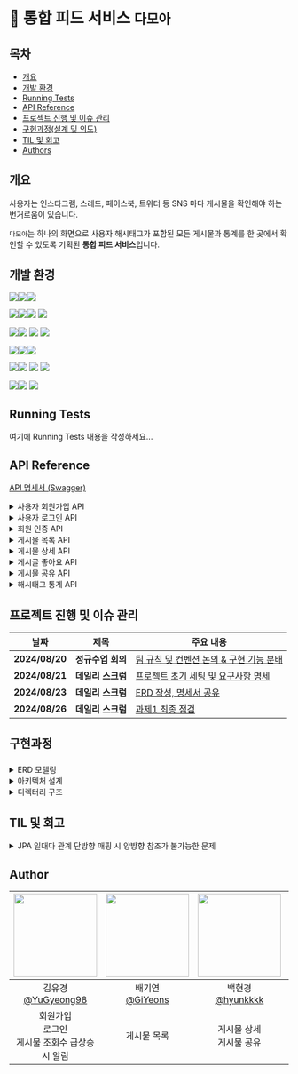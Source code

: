 # 📰 통합 피드 서비스 `다모아`

## 목차

- [개요](#개요)
- [개발 환경](#skils)
- [Running Tests](#running-tests)
- [API Reference](#api-reference)
- [프로젝트 진행 및 이슈 관리](#프로젝트-진행-및-이슈-관리)
- [구현과정(설계 및 의도)](#구현과정설계-및-의도)
- [TIL 및 회고](#til-및-회고)
- [Authors](#authors)

## 개요
사용자는 인스타그램, 스레드, 페이스북, 트위터 등 SNS 마다 게시물을 확인해야 하는 번거로움이 있습니다.

`다모아`는 하나의 화면으로 사용자 해시태그가 포함된 모든 게시물과 통계를 한 곳에서 확인할 수 있도록 기획된 **통합 피드 서비스**입니다.

## 개발 환경
<img src="https://img.shields.io/badge/Language-%23121011?style=for-the-badge"><img src="https://img.shields.io/badge/java-007396?style=for-the-badge&logo=OpenJDK&logoColor=white"><img src="https://img.shields.io/badge/17-515151?style=for-the-badge">

<img src="https://img.shields.io/badge/Framework-%23121011?style=for-the-badge"><img src="https://img.shields.io/badge/springboot-6DB33F?style=for-the-badge&logo=springboot&logoColor=white"><img src="https://img.shields.io/badge/3.3.2-515151?style=for-the-badge"> <img src="https://img.shields.io/badge/Spring Security-6DB33F?style=for-the-badge&logo=Spring Security&logoColor=white">

<img src="https://img.shields.io/badge/Database-%23121011?style=for-the-badge"><img src="https://img.shields.io/badge/MySQL-4479A1?style=for-the-badge&logo=MySQL&logoColor=white"> <img src="https://img.shields.io/badge/JPA-6DB33F?style=for-the-badge&logo=&logoColor=white"> <img src="https://img.shields.io/badge/querydsl-6DB33F?style=for-the-badge&logo=&logoColor=white">

<img src="https://img.shields.io/badge/Build-%23121011?style=for-the-badge"><img src="https://img.shields.io/badge/Gradle-02303A?style=for-the-badge&logo=Gradle&logoColor=white"><img src="https://img.shields.io/badge/8.8-515151?style=for-the-badge">

<img src="https://img.shields.io/badge/Deployment-%23121011?style=for-the-badge"><img src="https://img.shields.io/badge/aws%20EC2-FF9900?style=for-the-badge&logo=Amazon%20EC2&logoColor=white"> <img src="https://img.shields.io/badge/flyway-CC0200?style=for-the-badge&logo=flyway&logoColor=white"> <img src="https://img.shields.io/badge/aws rds-527FFF?style=for-the-badge&logo=amazonrds&logoColor=white">

<img src="https://img.shields.io/badge/version control-%23121011?style=for-the-badge"><img src="https://img.shields.io/badge/git-F05032?style=for-the-badge&logo=git&logoColor=white"> <img src="https://img.shields.io/badge/github-181717?style=for-the-badge&logo=github&logoColor=white">

## Running Tests
여기에 Running Tests 내용을 작성하세요...


## API Reference

[API 명세서 (Swagger)](http://43.202.246.107:8080/swagger-ui/index.html)

<details>
<summary>사용자 회원가입 API</summary>

> 사용자는 계정, 이메일, 비밀번호로 회원가입이 가능합니다.

``` java
POST /api/v1/members/register
```

#### Request
```json
{
  "account": "tenten",
  "email": "tenten@gmail.com",
  "password": "password12!"
}
```

| Field | Type | Description |
| --- | --- | --- |
| `account` | `string` | 계정 |
| `email` | `string` | 이메일 |
| `password` | `string` | 비밀번호 |

#### Response
**1. 201 Created**
``` json
HTTP/1.1 201
Content-Type: application/json

{
  "memberId": "7c7d11e1-ae2e-4dfb-a6bb-b106bc007136"
}
```

| Field | Type | Description |
| --- | --- | --- |
| `memberId` | `string` | UUID |

**2. 400 Bad Request**
```json
HTTP/1.1 400
Content-Type: application/json

{
  "message": "잘못된 요청입니다. 입력값을 확인하고 다시 시도해주세요.",
  "detail": [
    "계정은 1~50자만 가능합니다.",
    "계정은 필수 입력입니다.",
    "이메일은 1~100자만 가능합니다.",
    "이메일은 필수 입력입니다.",
    "올바른 이메일 형식을 입력해 주세요.",
    "비밀번호는 필수 입력입니다.",
    "비밀번호는 1) 최소 10자 이상, 2) 숫자/문자/특수문자(!@#$%^&*) 중 2가지 이상 포함, 3) 3회 이상 연속되는 문자를 사용할 수 없습니다."
  ]
}
```

**3. 409 Conflict**
```json
HTTP/1.1 409
Content-Type: application/json

{
  "message": "이미 사용중인 계정입니다."
}
```
</details>

<details>
<summary>사용자 로그인 API</summary>

> 사용자는 계정, 비밀번호로 로그인이 가능하고, 로그인이 성공하면 JWT가 발급됩니다.

``` java
POST /api/v1/members/login
```

#### Request
```json
{
  "account": "tenten",
  "password": "password12!"
}
```

| Field | Type | Description |
| --- | --- | --- |
| `account` | `string` | 계정 |
| `password` | `string` | 비밀번호 |

#### Response
**1. 200 Ok**
```json
HTTP/1.1 200
Content-Type: application/json

{
  "account": "tenten",
  "accessToken": "eyJhbGciOiJIUzM4NCJ9.eyJzdWIiOiJ0ZW50ZW4yIiwicm9sZSI6IlBSRV9NRU1CRVIiLCJhY2NvdW50IjoidGVudGVuMiIsImlhdCI6MTcyNDU5NTI3NiwiZXhwIjoxNzI4MTk1Mjc2fQ.kHK0gWjmKkJSjJCWCnoSmP3pGnT5O9OWOf74iQ-yupl7TzenIEXJvzu00UT0dxYq",
  "refreshToken": "eyJhbGciOiJIUzM4NCJ9.eyJleHAiOjI5MzQxOTUyNzZ9.mzsurji239LQi8mVYlW_f6Flld9zt36Sh5X9J2RamlymONrRjek13inUabyB4KO8"
}
```

| Field | Type | Description |
| --- | --- | --- |
| `account` | `string` | 계정 |
| `accessToken` | `string` | JWT 액세스 토큰 |
| `refreshToken` | `string` | JWT 리프레시 토큰 |

**2. 400 Bad Request**
```json
HTTP/1.1 400
Content-Type: application/json

{
  "message": "잘못된 요청입니다. 입력값을 확인하고 다시 시도해주세요.",
  "detail": [
    "계정은 필수 입력입니다.",
    "비밀번호는 필수 입력입니다."
  ]
}
```

**3. 401 Unauthorized**
```json
HTTP/1.1 401
Content-Type: application/json

{
  "message": "존재하지 않는 계정입니다."
}
```
```json
HTTP/1.1 401
Content-Type: application/json

{
  "message": "비밀번호를 잘못 입력했습니다."
}
```

**4. 403 Forbidden**
```json
HTTP/1.1 403
Content-Type: application/json

{
  "message": "서비스 회원이 아닙니다. 이메일 인증을 먼저 해주세요."
}
```
</details>

<details>
<summary>회원 인증 API</summary>

> 사용자는 발송된 인증코드 인증 절차를 통해 회원가입을 완료할 수 있다

```java
POST /api/v1/members/verify
```

#### Request
| Parameter   | Type     | Default Value           | Description                |
| :--------   | :------- | :-------------------    | :------------------------- |
| `account`   | `String` | 필수 값                  | 계정 중복 불가 |
| `email`   | `String` | 필수 값                  | email 형식 일치 |
| `password`   | `String` | 필수 값                  | 1. 최소 10자 이상, 2. 숫자/문자/특수문자(!@#$%^&*) 중 2가지 이상 포함, 3) 3회 이상 연속되는 문자를 사용 불가 |
| `code`   | `String` | 필수 값                  | 6자리 랜덤 코드 |

#### Response

200 OK
```json
HTTP/1.1 201
Content-Type: application/json

{
    "message": "가입되었습니다."
}
```
- 400 Bad Request
```json
HTTP/1.1 400
Content-Type: application/json

{
    "message": "인증 코드가 일치하지 않습니다."
}
```
- 404 Not Found
```json
HTTP/1.1 404
Content-Type: application/json

{
    "message": "사용자 정보를 찾을 수 없습니다."
}
```
```json
HTTP/1.1 404
Content-Type: application/json

{
    "message": "발급된 인증 코드가 존재하지 않습니다."
}
```
</details>

<details>
<summary>게시물 목록 API</summary>

> 유저는 해시태그, 타입, 검색어를 활용해 게시물 목록을 조회할 수 있습니다.
- 게시물 목록은 요청한 기준에 따라 정렬된 형태로 반환합니다.
- 페이지 당 개수 및 원하는 페이지를 지정할 수 있습니다.

#### Request

``` java
GET /api/v1/posts
```

| Parameter    | Type     | Default Value           | Description                                                                                   |
| :----------- | :------- | :---------------------- | :-------------------------------------------------------------------------------------------- |
| `hashtag`    | `string` | 사용자 account          | 1건의 해시태그로, 정확히 일치하는 값만 검색함.                                                |
| `type`       | `string` | X (미입력 시 모든 타입) | 게시물의 유형으로,SNS 플랫폼을 의미함. 'INSTAGRAM', 'TWITTER','Threads', 'FACEBOOK' 사용 가능 |
| `order-by`   | `string` | `created_at`            | 정렬 기준. `created_at`,`updated_at`,`like_count`,`share_count`,`view_count` 사용 가능        |
| `order`      | `string` | `desc`                  | 정렬 순서. `asc`, `desc` 사용 가능                                                            |
| `search-by`  | `string` | `title,content`         | 검색 기준. `title`, `content`, `title,content` 사용 가능                                      |
| `search`     | `string` | X                       | `search_by`에서 검색할 키워드로 유저가 입력한다. 해당 문자가 포함된 게시글 검색               |
| `page-count` | `int`    | 10                      | 페이지당 개수                                                                                 |
| `page`       | `int`    | 0                       | 조회하려는 페이지 지정                                                                        |

#### Response
``` json
HTTP/1.1 200
Content-Type: application/json

[{
    "id": 11,
    "contentId": "b8aa5ee0-3c40-40db-9a47-83ac00c1003b",
    "type": "FACEBOOK",
    "title": "가족과 함께한 피크닉",
    "content": "주말에 가족들과 공원에서 즐거운 시간",
    "viewCount": 40,
    "likeCount": 25,
    "shareCount": 8
}, 
...
{
    "id": 14,
    "contentId": "091fa89a-2b1d-4153-b861-90e60c7737fb",
    "type": "FACEBOOK",
    "title": "주말 드라이브",
    "content": "이번 주말엔 산으로 드라이브 다녀왔습",
    "viewCount": 63,
    "likeCount": 35,
    "shareCount": 12
}]
```

| Parameter    | Type     | Description    |
| :----------- | :------- | :------------- |
| `id`         | `string` | 게시물 id      |
| `contentId`  | `string` | SNS 고유식별값 |
| `title`      | `string` | 제목           |
| `content`    | `string` | 내용 (20자 제한) |
| `viewCount`  | `string` | 조회수         |
| `likeCount`  | `string` | 좋아요수       |
| `shareCount` | `string` | 공유수         |

</details>

<details>
<summary>게시물 상세 API</summary>

> 사용자는 게시물 id로 게시물의 상세 정보를 조회할 수 있습니다.

```java
GET /api/v1/posts/{postId}/detail
```

#### request
| Parameter   | Type     | Default Value           | Description                |
| :--------   | :------- | :-------------------    | :------------------------- |
| `postId` | `Number` | 필수 값 | 게시물 id |

#### response
- 200 OK
```json
HTTP/1.1 200
Content-Type: application/json
        
{
    "createdAt": "2024-08-07T02:15:00",
    "updatedAt": "2024-08-26T19:56:48.5413289",
    "id": 2,
    "contentId": "69d99bba-6231-11ef-b22e-027a06169877",
    "type": "TWITTER",
    "title": "새벽 감성 🌙",
    "content": "잠이 안 와서 트윗 남겨봐요. 여러분도 좋은 밤 되세요.",
    "viewCount": 7,
    "likeCount": 3,
    "shareCount": 4
}
```
</details>

<details>
<summary>게시글 좋아요 API</summary>

> 사용자는 게시글 목록에 특정 게시글에 좋아요를 누를 수 있습니다.

```java
POST /api/v1/posts/{postId}
```

#### Request
| Parameter   | Type     | Default Value           | Description                |
| :--------   | :------- | :-------------------    | :------------------------- |
| `postId`   | `Number` | 필수 값                  | 특정 글의 식별값 |

#### Response
- 200 OK
```json
HTTP/1.1 200
Content-Type: application/json

{
    "message": "좋아요 처리되었습니다."
}
```

- 404 Not Found
```json
HTTP/1.1 404
Content-Type: application/json

{
    "message": "게시글이 존재하지 않습니다."
}
```
</details>

<details>
<summary>게시물 공유 API</summary>

> 사용자는 게시물을 다른 SNS로 공유할 수 있습니다.

```java
PATCH /api/v1/posts/{postId}/share
```

#### Request
| Parameter   | Type     | Default Value           | Description                |
| :--------   | :------- | :-------------------    | :------------------------- |
| `postId` | `Number` | 필수 값 | 게시물 id |

#### Response
- 200 OK
```json
HTTP/1.1 200
Content-Type: application/json

{
    "message" : "게시물 공유에 성공했습니다."
}
```

- 400 Bad Request
```json
HTTP/1.1 400
Content-Type: application/json

{
    "message" : "잘못된 요청입니다. 입력값을 확인하고 다시 시도해주세요."
}
```
</details>

<details>
<summary>해시태그 통계 API</summary>

> 유저는 본인 계정명 또는 특정 해시태그 일자별, 시간별 게시물 갯수 통계를 확인할 수 있습니다.

``` java
GET /api/v1/hashtags/stat?
hashtag=tenten&
unit=DATE&
metric=COUNT&
start=2024-08-01T00:00:00&
end=2024-08-31T23:59:59
```

#### Request

| Parameter   | Type     | Default Value           | Description                |
| :--------   | :------- | :-------------------    | :------------------------- |
| `hashtag`   | `string` | 필수 값                  | 1건의 해시태그로, 정확히 일치하는 값만 검색 |
| `unit`      | `string` | 필수 값                  | `DATE`, `HOUR` 사용 가능 |
| `start`     | `date`   | 필수 값                  | `yyyy-MM-ddTHH:mm:ss`과 같은 날짜 형식이며, 조회 기준 시작일을 의미 |
| `end`       | `date`   | 필수 값                  | `yyyy-MM-ddTHH:mm:ss`과 같은 날짜 형식이며, 조회 기준 종료일을 의미 |
| `metric`    | `string` | 필수 값                 | `COUNT`, `VIEW_COUNT`, `LIKE_COUNT`, `SHARE_COUNT` 사용 가능 |

#### Response

``` json
HTTP/1.1 200
Content-Type: application/json

[{
    "date": "2024-08-02T00:00:00",
    "value": 48
},
{
    "date": "2024-08-04T00:00:00",
    "value": 60
},
...
{
    "date": "2024-08-30T00:00:00",
    "value": 2064
},
{
    "date": "2024-08-31T00:00:00",
    "value": 3552
}]
```

| Parameter   | Type     | Description                |
| :--------   | :------- | :------------------------- |
| `date`   | `string` |  통계에 해당하는 일자 |
| `value`      | `number` | 통계 값        |

</details>

## 프로젝트 진행 및 이슈 관리

| 날짜 | 제목 | 주요 내용 |
| --- | --- | --- |
| **2024/08/20** | **정규수업 회의** | [팀 규칙 및 컨벤션 논의 & 구현 기능 분배](https://www.notion.so/sebel/7ab88d2b8b174672b6f50e290765be3c?pvs=4) |
| **2024/08/21** | **데일리 스크럼** | [프로젝트 초기 세팅 및 요구사항 명세](https://www.notion.so/sebel/fff33e3d6c1e80548e26d315a8b58b33?pvs=4) |
| **2024/08/23** | **데일리 스크럼** | [ERD 작성, 명세서 공유](https://www.notion.so/sebel/ERD-698074ffa75e4d7697d8fe98bc10e32e?pvs=4) |
| **2024/08/26** | **데일리 스크럼** | [과제1 최종 점검](https://www.notion.so/sebel/1-db40193fa362444b8b7e34a69a59beed?pvs=4) |

## 구현과정
### 
<details>
<summary>ERD 모델링</summary>

![damoa_erd](https://github.com/user-attachments/assets/3787647c-80b5-42a4-bf4d-a1a10ac6ce87)
- post(게시물)
    - 외부 SNS의 게시물 데이터
    - 게시물을 외부 SNS에서 가져와야 하지만, DB에 값이 존재한다고 가정하고 구현
- hashtag(해시태그)
    - 게시물에 달린 복수의 해시태그 데이터
    - 게시물(post)와 해시태그(hashtag)의 관계는 다대다이지만, 중간 테이블을 거치지 않고 일대다 관계로 단순화하여 성능 최적화
- interaction_history(상호작용 이력)
    - 상호작용 이력 통계에 필요한 일자에 따른 조회, 좋아요, 공유를 이력으로 관리
    - 조회수, 좋아요 수, 공유 수 등의 값을 효율적으로 조회하기 위해, 상호작용 이력 외에 게시물 테이블에도 해당 통계 값을 속성으로 추가 관리
- member (사용자)
    - 서비스에 등록한 사용자
    - 검증된 사용자와 검증되지 않은 사용자를 구별하기 위해 role 속성으로 판단 (`PER_MEMBER`, `MEMBER`)
- verification_code (인증 번호)
    - 사용자 이메일 검증에 사용되는 인증 번호

</details>
<details>
<summary>아키텍처 설계</summary>

- 도메인 주도 설계(DDD) 기반의 계층형 아키텍처
    - 프로젝트의 규모가 크지 않기 때문에, 복잡한 아키텍처보다 간단하면서도 효과적인 계층형 아키텍처를 선택
    - 팀원 간 역할 분담이 용이하고, 도메인 로직의 명확한 구현을 위해 DDD 기반의 도메인 패키지 분리

</details>
<details>
<summary>디렉터리 구조</summary>

``` plain
├── 📂 server
│   ├── 📂 common
│   │   ├── 📂 config
│   │   ├── 📂 exception
│   │   ├── 📂 model
│   │   └── 📂 util
│   ├── 📂 member
│   │   ├── 📂 controller
│   │   ├── 📂 domain
│   │   ├── 📂 repository
│   │   └── 📂 service
│   ├── 📂 hashtag
│   ├── 📂 interaction
│   ├── 📂 post
│   ├── 📂 stat
│   └── 📂 verifiaction
```

</details>

## TIL 및 회고
<details>
<summary>JPA 일대다 관계 단방향 매핑 시 양방향 참조가 불가능한 문제</summary>

&nbsp;

테이블 사이에는 양방향, 단방향 개념이 없지만, JPA에서는 양쪽 테이블에서 annotation을 설정해 주어야 테이블 간의 관계를 맺어줄 수 있다.

단방향일 경우 한쪽에서만 관계를 참조해 조회할 수 있으므로, 양방향으로 조회를 해야 한다면 양 테이블에 관계 매핑을 해주어야 한다.

기존의 Post와 Hashtag는 1:N 관계로, Hashtag Entity에 `@ManyToOne` 단방향 관계는 설정되어 있었으나 Post에는 설정이 되어있지 않았다.

Post에서 Hashtag를 조회하기 위해 다음 코드를 추가했다.

```java
@OneToMany(mappedBy = "post", fetch = FetchType.LAZY)
private List<Hashtag> hashtags;
```

</details>

## Author
|<img src="https://avatars.githubusercontent.com/u/58517873?v=4" width="150" height="150"/>|<img src="https://avatars.githubusercontent.com/u/65033360?v=4" width="150" height="150"/>|<img src="https://avatars.githubusercontent.com/u/114724461?s=400&v=4" width="150" height="150"/>|<img src="https://avatars.githubusercontent.com/u/83827023?v=4" width="150" height="150"/>|<img src="https://avatars.githubusercontent.com/u/148259495?v=4" width="150" height="150"/>|
|:-:|:-:|:-:|:-:|:-:|
|김유경<br/>[@YuGyeong98](https://github.com/YuGyeong98)|배기연<br/>[@GiYeons](https://github.com/GiYeons)|백현경<br/>[@hyunkkkk](https://github.com/hyunkkkk)|이찬미<br/>[@05AM](https://github.com/05AM)|최유림<br/>[@Yuurim98](https://github.com/Yuurim98)
|회원가입<br/> 로그인 <br/> 게시물 조회수 급상승 시 알림|게시물 목록|게시물 상세 <br/>게시물 공유|통계 <br/>인기 해시태그|회원가입 승인 <br/>게시물 좋아요|

